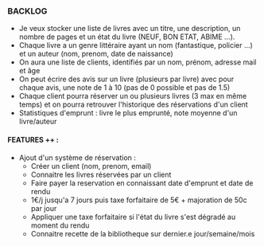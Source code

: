 ### BACKLOG

- Je veux stocker une liste de livres avec un titre, une description, un nombre de pages et un état du livre (NEUF, BON ETAT, ABIME ...).
- Chaque livre a un genre littéraire ayant un nom (fantastique, policier ...) et un auteur (nom, prenom, date de naissance)
- On aura une liste de clients, identifiés par un nom, prénom, adresse mail et âge
- On peut écrire des avis sur un livre (plusieurs par livre) avec pour chaque avis, une note de 1 à 10 (pas de 0 possible et pas de 1.5)
- Chaque client pourra réserver un ou plusieurs livres (3 max en même temps) et on pourra retrouver l'historique des réservations d'un client
- Statistiques d'emprunt : livre le plus emprunté, note moyenne d'un livre/auteur

#### FEATURES ++ : 

- Ajout d'un système de réservation :
    - Créer un client (nom, prenom, email)
    - Connaitre les livres réservées par un client
    - Faire payer la reservation en connaissant date d'emprunt et date de rendu 
    - 1€/j jusqu'a 7 jours puis taxe forfaitaire de 5€ + majoration de 50c par jour  
    - Appliquer une taxe forfaitaire si l'état du livre s'est dégradé au moment du rendu
    - Connaitre recette de la bibliotheque sur dernier.e jour/semaine/mois
